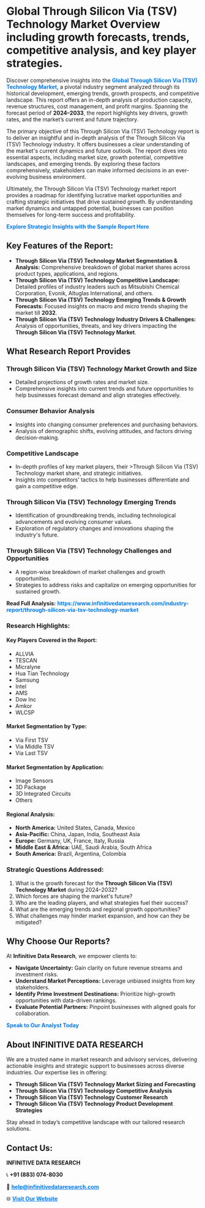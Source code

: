 <h1>Global Through Silicon Via (TSV) Technology Market Overview including growth forecasts, trends, competitive analysis, and key player strategies.</h1>
<p>
Discover comprehensive insights into the 
<a href="https://www.infinitivedataresearch.com/industry-report/through-silicon-via-tsv-technology-market" rel="dofollow" style="color: #007BFF; text-decoration: none;"><strong>Global Through Silicon Via (TSV) Technology Market</strong></a>, a pivotal industry segment analyzed through its historical development, emerging trends, growth prospects, and competitive landscape. This report offers an in-depth analysis of production capacity, revenue structures, cost management, and profit margins. Spanning the forecast period of <strong>2024–2033</strong>, the report highlights key drivers, growth rates, and the market’s current and future trajectory.
</p>
<p>
The primary objective of this Through Silicon Via (TSV) Technology report is to deliver an insightful and in-depth analysis of the Through Silicon Via (TSV) Technology industry. It offers businesses a clear understanding of the market's current dynamics and future outlook. The report dives into essential aspects, including market size, growth potential, competitive landscapes, and emerging trends. By exploring these factors comprehensively, stakeholders can make informed decisions in an ever-evolving business environment.
</p>
<p>
Ultimately, the Through Silicon Via (TSV) Technology market report provides a roadmap for identifying lucrative market opportunities and crafting strategic initiatives that drive sustained growth. By understanding market dynamics and untapped potential, businesses can position themselves for long-term success and profitability.
</p>
<p>
<a href="https://www.infinitivedataresearch.com/request-sample/reportId=106443" style="color: #007BFF; text-decoration: none;"><strong>Explore Strategic Insights with the Sample Report Here</strong></a>
</p>

<h2>Key Features of the Report:</h2>
<ul>
<li><strong>Through Silicon Via (TSV) Technology Market Segmentation & Analysis:</strong> Comprehensive breakdown of global market shares across product types, applications, and regions.</li>
<li><strong>Through Silicon Via (TSV) Technology Competitive Landscape:</strong> Detailed profiles of industry leaders such as Mitsubishi Chemical Corporation, Evonik, Altuglas International, and others.</li>
<li><strong>Through Silicon Via (TSV) Technology Emerging Trends & Growth Forecasts:</strong> Focused insights on macro and micro trends shaping the market till <strong>2032</strong>.</li>
<li><strong>Through Silicon Via (TSV) Technology Industry Drivers & Challenges:</strong> Analysis of opportunities, threats, and key drivers impacting the <strong>Through Silicon Via (TSV) Technology Market</strong>.</li>
</ul>

<h2>What Research Report Provides</h2>
<h3>Through Silicon Via (TSV) Technology Market Growth and Size</h3>
<ul>
<li>Detailed projections of growth rates and market size.</li>
<li>Comprehensive insights into current trends and future opportunities to help businesses forecast demand and align strategies effectively.</li>
</ul>

<h3>Consumer Behavior Analysis</h3>
<ul>
<li>Insights into changing consumer preferences and purchasing behaviors.</li>
<li>Analysis of demographic shifts, evolving attitudes, and factors driving decision-making.</li>
</ul>

<h3>Competitive Landscape</h3>
<ul>
<li>In-depth profiles of key market players, their >Through Silicon Via (TSV) Technology market share, and strategic initiatives.</li>
<li>Insights into competitors' tactics to help businesses differentiate and gain a competitive edge.</li>
</ul>

<h3>Through Silicon Via (TSV) Technology Emerging Trends</h3>
<ul>
<li>Identification of groundbreaking trends, including technological advancements and evolving consumer values.</li>
<li>Exploration of regulatory changes and innovations shaping the industry's future.</li>
</ul>

<h3>Through Silicon Via (TSV) Technology Challenges and Opportunities</h3>
<ul>
<li>A region-wise breakdown of market challenges and growth opportunities.</li>
<li>Strategies to address risks and capitalize on emerging opportunities for sustained growth.</li>
</ul>
<p><strong>Read Full Analysis:</strong> <a href="https://www.infinitivedataresearch.com/industry-report/through-silicon-via-tsv-technology-market" rel="dofollow" style="color: #007BFF; text-decoration: none;"><strong>https://www.infinitivedataresearch.com/industry-report/through-silicon-via-tsv-technology-market</strong></a></p>
<h3>Research Highlights:</h3>
<h4>Key Players Covered in the Report:</h4>
<ul><li>ALLVIA</li><li>TESCAN</li><li>Micralyne</li><li>Hua Tian Technology</li><li>Samsung</li><li>Intel</li><li>AMS</li><li>Dow Inc</li><li>Amkor</li><li>WLCSP</li></ul>
<h4>Market Segmentation by Type:</h4>
<ul><li>Via First TSV</li><li>Via Middle TSV</li><li>Via Last TSV</li></ul>
<h4>Market Segmentation by Application:</h4>
<ul><li>Image Sensors</li><li>3D Package</li><li>3D Integrated Circuits</li><li>Others</li></ul>

<h4>Regional Analysis:</h4>
<ul>
<li><strong>North America:</strong> United States, Canada, Mexico</li>
<li><strong>Asia-Pacific:</strong> China, Japan, India, Southeast Asia</li>
<li><strong>Europe:</strong> Germany, UK, France, Italy, Russia</li>
<li><strong>Middle East & Africa:</strong> UAE, Saudi Arabia, South Africa</li>
<li><strong>South America:</strong> Brazil, Argentina, Colombia</li>
</ul>

<h3>Strategic Questions Addressed:</h3>
<ol>
<li>What is the growth forecast for the <strong>Through Silicon Via (TSV) Technology Market</strong> during 2024–2032?</li>
<li>Which forces are shaping the market's future?</li>
<li>Who are the leading players, and what strategies fuel their success?</li>
<li>What are the emerging trends and regional growth opportunities?</li>
<li>What challenges may hinder market expansion, and how can they be mitigated?</li>
</ol>

<h2>Why Choose Our Reports?</h2>
<p>At <strong>Infinitive Data Research</strong>, we empower clients to:</p>
<ul>
<li><strong>Navigate Uncertainty:</strong> Gain clarity on future revenue streams and investment risks.</li>
<li><strong>Understand Market Perceptions:</strong> Leverage unbiased insights from key stakeholders.</li>
<li><strong>Identify Prime Investment Destinations:</strong> Prioritize high-growth opportunities with data-driven rankings.</li>
<li><strong>Evaluate Potential Partners:</strong> Pinpoint businesses with aligned goals for collaboration.</li>
</ul>
<p><a href="https://www.infinitivedataresearch.com/industry-report/through-silicon-via-tsv-technology-market" rel="dofollow" style="color: #007BFF; text-decoration: none;"><strong>Speak to Our Analyst Today</strong></a></p>

<h2>About INFINITIVE DATA RESEARCH</h2>
<p>We are a trusted name in market research and advisory services, delivering actionable insights and strategic support to businesses across diverse industries. Our expertise lies in offering:</p>
<ul>
<li><strong>Through Silicon Via (TSV) Technology Market Sizing and Forecasting</strong></li>
<li><strong>Through Silicon Via (TSV) Technology Competitive Analysis</strong></li>
<li><strong>Through Silicon Via (TSV) Technology Customer Research</strong></li>
<li><strong>Through Silicon Via (TSV) Technology Product Development Strategies</strong></li>
</ul>
<p>Stay ahead in today’s competitive landscape with our tailored research solutions.</p>

<h2>Contact Us:</h2>
<p><strong>INFINITIVE DATA RESEARCH</strong></p>
<p>📞 <strong>+91 (883) 074-8030</strong></p>
<p>📧 <strong><a href="mailto:help@infinitivedataresearch.com" style="color: #007BFF;">help@infinitivedataresearch.com</a></strong></p>
<p>🌐 <strong><a href="https://www.infinitivedataresearch.com" rel="dofollow" style="color: #007BFF;">Visit Our Website</a></strong></p>